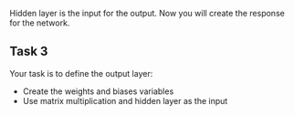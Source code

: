 Hidden layer is the input for the output. Now you will create the response for the network.

## Task 3

Your task is to define the output layer:
* Create the weights and biases variables
* Use matrix multiplication and hidden layer as the input
